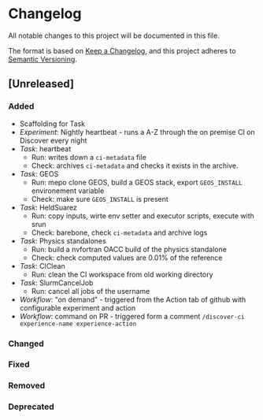 # Changelog

All notable changes to this project will be documented in this file.

The format is based on [Keep a Changelog](https://keepachangelog.com/en/1.0.0/),
and this project adheres to [Semantic Versioning](https://semver.org/spec/v2.0.0.html).

## [Unreleased]

### Added

* Scaffolding for Task
* _Experiment_: Nightly heartbeat - runs a A-Z through the on premise CI on Discover every night
* _Task_: heartbeat
  * Run: writes down a `ci-metadata` file
  * Check: archives `ci-metadata` and checks it exists in the archive.
* _Task_: GEOS
  * Run: mepo clone GEOS, build a GEOS stack, export `GEOS_INSTALL` environement variable
  * Check: make sure `GEOS_INSTALL` is present
* _Task_: HeldSuarez
  * Run: copy inputs, wirte env setter and executor scripts, execute with srun
  * Check: barebone, check `ci-metadata` and archive logs
* _Task_: Physics standalones
  * Run: build a nvfortran OACC build of the physics standalone
  * Check: check computed values are 0.01% of the reference
* _Task_: CIClean
  * Run: clean the CI workspace from old working directory
* _Task_: SlurmCancelJob
  * Run: cancel all jobs of the username
* _Workflow_: "on demand" - triggered from the Action tab of github with configurable experiment and action
* _Workflow_: command on PR - triggered form a comment `/discover-ci experience-name experience-action`

### Changed

### Fixed

### Removed

### Deprecated
